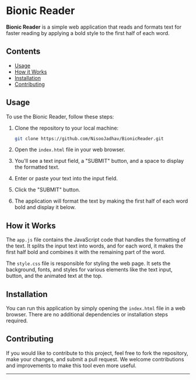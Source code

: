 # Bionic Reader

**Bionic Reader** is a simple web application that reads and formats text for faster reading by applying a bold style to the first half of each word.

## Contents

- [Usage](#usage)
- [How it Works](#how-it-works)
- [Installation](#installation)
- [Contributing](#contributing)

## Usage

To use the Bionic Reader, follow these steps:

1. Clone the repository to your local machine:

   ```bash
   git clone https://github.com/NisooJadhav/BionicReader.git
   ```

2. Open the `index.html` file in your web browser.

3. You'll see a text input field, a "SUBMIT" button, and a space to display the formatted text.

4. Enter or paste your text into the input field.

5. Click the "SUBMIT" button.

6. The application will format the text by making the first half of each word bold and display it below.

## How it Works

The `app.js` file contains the JavaScript code that handles the formatting of the text. It splits the input text into words, and for each word, it makes the first half bold and combines it with the remaining part of the word.

The `style.css` file is responsible for styling the web page. It sets the background, fonts, and styles for various elements like the text input, button, and the animated text at the top.

## Installation

You can run this application by simply opening the `index.html` file in a web browser. There are no additional dependencies or installation steps required.

## Contributing

If you would like to contribute to this project, feel free to fork the repository, make your changes, and submit a pull request. We welcome contributions and improvements to make this tool even more useful.

---
